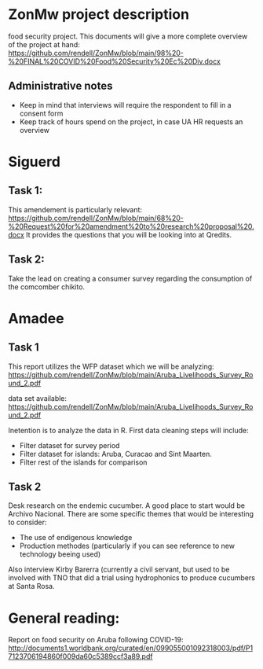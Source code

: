 # ZonMw project description
food security project.
This documents will give a more complete overview of the project at hand:
https://github.com/rendell/ZonMw/blob/main/98%20-%20FINAL%20COVID%20Food%20Security%20Ec%20Div.docx

## Administrative notes
- Keep in mind that interviews will require the respondent to fill in a consent form
- Keep track of hours spend on the project, in case UA HR requests an overview


# Siguerd

## Task 1: 

This amendement is particularly relevant:
https://github.com/rendell/ZonMw/blob/main/68%20-%20Request%20for%20amendment%20to%20research%20proposal%20.docx
It provides the questions that you will be looking into at Qredits.

## Task 2: 
Take the lead on creating a consumer survey regarding the consumption of the comcomber chikito.



# Amadee

## Task 1
This report utilizes the WFP dataset which we will be analyzing:
https://github.com/rendell/ZonMw/blob/main/Aruba_Livelihoods_Survey_Round_2.pdf

data set available: https://github.com/rendell/ZonMw/blob/main/Aruba_Livelihoods_Survey_Round_2.pdf

Inetention is to analyze the data in R.
First data cleaning steps will include:
- Filter dataset for survey period
- Filter dataset for islands: Aruba, Curacao and Sint Maarten.
- Filter rest of the islands for comparison

## Task 2
Desk research on the endemic cucumber.
A good place to start would be Archivo Nacional.
There are some specific themes that would be interesting to consider:
  - The use of endigenous knowledge
  - Production methodes (particularly if you can see reference to new technology beeing used)

Also interview Kirby Barerra (currently a civil servant, but used to be involved with TNO that did a trial using hydrophonics to produce cucumbers at Santa Rosa.

# General reading:
Report on food security on Aruba following COVID-19:
http://documents1.worldbank.org/curated/en/099055001092318003/pdf/P17123706194860f009da60c5389ccf3a89.pdf













